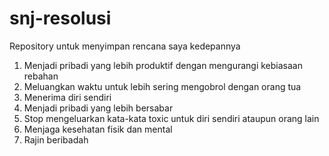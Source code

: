 # snj-resolusi
Repository untuk menyimpan rencana saya kedepannya

1. Menjadi pribadi yang lebih produktif dengan mengurangi kebiasaan rebahan
2. Meluangkan waktu untuk lebih sering mengobrol dengan orang tua
3. Menerima diri sendiri
4. Menjadi pribadi yang lebih bersabar
5. Stop mengeluarkan kata-kata toxic untuk diri sendiri ataupun orang lain
6. Menjaga kesehatan fisik dan mental
7. Rajin beribadah
